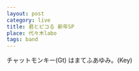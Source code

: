 ```yaml
---
layout: post
category: live
title: 君とピコる 新年SP
place: 代々木labo
tags: band
---
```


チャットモンキー(Gt)
はまてふあゆみ。(Key)
